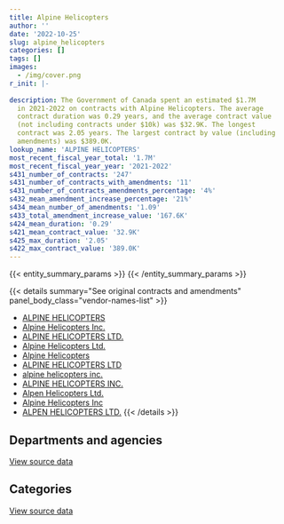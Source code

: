 ```yaml
---
title: Alpine Helicopters
author: ''
date: '2022-10-25'
slug: alpine_helicopters
categories: []
tags: []
images:
  - /img/cover.png
r_init: |-
  
description: The Government of Canada spent an estimated $1.7M
  in 2021-2022 on contracts with Alpine Helicopters. The average
  contract duration was 0.29 years, and the average contract value
  (not including contracts under $10k) was $32.9K. The longest
  contract was 2.05 years. The largest contract by value (including
  amendments) was $389.0K.
lookup_name: 'ALPINE HELICOPTERS'
most_recent_fiscal_year_total: '1.7M'
most_recent_fiscal_year_year: '2021-2022'
s431_number_of_contracts: '247'
s431_number_of_contracts_with_amendments: '11'
s431_number_of_contracts_amendments_percentage: '4%'
s432_mean_amendment_increase_percentage: '21%'
s434_mean_number_of_amendments: '1.09'
s433_total_amendment_increase_value: '167.6K'
s424_mean_duration: '0.29'
s421_mean_contract_value: '32.9K'
s425_max_duration: '2.05'
s422_max_contract_value: '389.0K'
---
```


<script src="/rmarkdown-libs/htmlwidgets/htmlwidgets.js"></script>
<link href="/rmarkdown-libs/datatables-css/datatables-crosstalk.css" rel="stylesheet" />
<script src="/rmarkdown-libs/datatables-binding/datatables.js"></script>
<script src="/rmarkdown-libs/jquery/jquery-3.6.0.min.js"></script>
<link href="/rmarkdown-libs/dt-core-bootstrap/css/dataTables.bootstrap.min.css" rel="stylesheet" />
<link href="/rmarkdown-libs/dt-core-bootstrap/css/dataTables.bootstrap.extra.css" rel="stylesheet" />
<script src="/rmarkdown-libs/dt-core-bootstrap/js/jquery.dataTables.min.js"></script>
<script src="/rmarkdown-libs/dt-core-bootstrap/js/dataTables.bootstrap.min.js"></script>
<link href="/rmarkdown-libs/crosstalk/css/crosstalk.min.css" rel="stylesheet" />
<script src="/rmarkdown-libs/crosstalk/js/crosstalk.min.js"></script>
<script src="/rmarkdown-libs/htmlwidgets/htmlwidgets.js"></script>
<link href="/rmarkdown-libs/datatables-css/datatables-crosstalk.css" rel="stylesheet" />
<script src="/rmarkdown-libs/datatables-binding/datatables.js"></script>
<script src="/rmarkdown-libs/jquery/jquery-3.6.0.min.js"></script>
<link href="/rmarkdown-libs/dt-core-bootstrap/css/dataTables.bootstrap.min.css" rel="stylesheet" />
<link href="/rmarkdown-libs/dt-core-bootstrap/css/dataTables.bootstrap.extra.css" rel="stylesheet" />
<script src="/rmarkdown-libs/dt-core-bootstrap/js/jquery.dataTables.min.js"></script>
<script src="/rmarkdown-libs/dt-core-bootstrap/js/dataTables.bootstrap.min.js"></script>
<link href="/rmarkdown-libs/crosstalk/css/crosstalk.min.css" rel="stylesheet" />
<script src="/rmarkdown-libs/crosstalk/js/crosstalk.min.js"></script>

{{< entity_summary_params >}}
{{< /entity_summary_params >}}

{{< details summary="See original contracts and amendments" panel_body_class="vendor-names-list" >}}
- [ALPINE HELICOPTERS](https://search.open.canada.ca/en/ct/?sort=contract_value_f%20desc&page=1&search_text=%22ALPINE%20HELICOPTERS%22)
- [Alpine Helicopters Inc.](https://search.open.canada.ca/en/ct/?sort=contract_value_f%20desc&page=1&search_text=%22Alpine%20Helicopters%20Inc.%22)
- [ALPINE HELICOPTERS LTD.](https://search.open.canada.ca/en/ct/?sort=contract_value_f%20desc&page=1&search_text=%22ALPINE%20HELICOPTERS%20LTD.%22)
- [Alpine Helicopters Ltd.](https://search.open.canada.ca/en/ct/?sort=contract_value_f%20desc&page=1&search_text=%22Alpine%20Helicopters%20Ltd.%22)
- [Alpine Helicopters](https://search.open.canada.ca/en/ct/?sort=contract_value_f%20desc&page=1&search_text=%22Alpine%20Helicopters%22)
- [ALPINE HELICOPTERS LTD](https://search.open.canada.ca/en/ct/?sort=contract_value_f%20desc&page=1&search_text=%22ALPINE%20HELICOPTERS%20LTD%22)
- [alpine helicopters inc.](https://search.open.canada.ca/en/ct/?sort=contract_value_f%20desc&page=1&search_text=%22alpine%20helicopters%20inc.%22)
- [ALPINE HELICOPTERS INC.](https://search.open.canada.ca/en/ct/?sort=contract_value_f%20desc&page=1&search_text=%22ALPINE%20HELICOPTERS%20INC.%22)
- [Alpen Helicopters Ltd.](https://search.open.canada.ca/en/ct/?sort=contract_value_f%20desc&page=1&search_text=%22Alpen%20Helicopters%20Ltd.%22)
- [Alpine Helicopters Inc](https://search.open.canada.ca/en/ct/?sort=contract_value_f%20desc&page=1&search_text=%22Alpine%20Helicopters%20Inc%22)
- [ALPEN HELICOPTERS LTD.](https://search.open.canada.ca/en/ct/?sort=contract_value_f%20desc&page=1&search_text=%22ALPEN%20HELICOPTERS%20LTD.%22)
{{< /details >}}

## Departments and agencies

<div id="htmlwidget-1" style="width:100%;height:auto;" class="datatables html-widget"></div>
<script type="application/json" data-for="htmlwidget-1">{"x":{"style":"bootstrap","filter":"none","vertical":false,"data":[["<a href=\"/departments/dnd-mdn/\">National Defence<\/a>","<a href=\"/departments/ec/\">Environment and Climate Change Canada<\/a>","<a href=\"/departments/nrcan-rncan/\">Natural Resources Canada<\/a>","<a href=\"/departments/pc/\">Parks Canada<\/a>","<a href=\"/departments/rcmp-grc/\">Royal Canadian Mounted Police<\/a>"],[4128.5,3802.57,11648.77,1488490.32,null],[null,22447.43,12363.83,592788.87,null],[null,76039.7,11854.5,1053650.69,11857.97],[null,14603.89,13231.83,1625619.87,null]],"container":"<table class=\"table table-striped table-hover row-border order-column display\">\n  <thead>\n    <tr>\n      <th>Department<\/th>\n      <th>2018-2019<\/th>\n      <th>2019-2020<\/th>\n      <th>2020-2021<\/th>\n      <th>2021-2022<\/th>\n    <\/tr>\n  <\/thead>\n<\/table>","options":{"order":[[4,"desc"]],"pageLength":10,"autoWidth":true,"columnDefs":[{"targets":1,"render":"function(data, type, row, meta) {\n    return type !== 'display' ? data : DTWidget.formatCurrency(data, \"$\", 2, 3, \",\", \".\", true, null);\n  }"},{"targets":2,"render":"function(data, type, row, meta) {\n    return type !== 'display' ? data : DTWidget.formatCurrency(data, \"$\", 2, 3, \",\", \".\", true, null);\n  }"},{"targets":3,"render":"function(data, type, row, meta) {\n    return type !== 'display' ? data : DTWidget.formatCurrency(data, \"$\", 2, 3, \",\", \".\", true, null);\n  }"},{"targets":4,"render":"function(data, type, row, meta) {\n    return type !== 'display' ? data : DTWidget.formatCurrency(data, \"$\", 2, 3, \",\", \".\", true, null);\n  }"},{"width":"16%","targets":[1,2,3,4]},{"className":"dt-right","targets":[1,2,3,4]}],"orderClasses":false}},"evals":["options.columnDefs.0.render","options.columnDefs.1.render","options.columnDefs.2.render","options.columnDefs.3.render"],"jsHooks":[]}</script>
<p class="text-right">
<a href="https://github.com/GoC-Spending/contracts-data/tree/main/data/out/vendors/alpine_helicopters/summary_by_fiscal_year_by_department.csv" class="source-data-link btn btn-link">View source data</a>
</p>

## Categories

<div id="htmlwidget-2" style="width:100%;height:auto;" class="datatables html-widget"></div>
<script type="application/json" data-for="htmlwidget-2">{"x":{"style":"bootstrap","filter":"none","vertical":false,"data":[["<a href=\"/categories/facilities_and_construction/\">Facilities and construction<\/a>","<a href=\"/categories/defence/\">Defence<\/a>","<a href=\"/categories/professional_services/\">Professional services<\/a>","<a href=\"/categories/transportation_and_logistics/\">Transportation and logistics<\/a>"],[null,4128.5,null,1503941.66],[24150,null,null,603450.13],[null,null,null,1153402.86],[null,null,13231.83,1640223.76]],"container":"<table class=\"table table-striped table-hover row-border order-column display\">\n  <thead>\n    <tr>\n      <th>Category<\/th>\n      <th>2018-2019<\/th>\n      <th>2019-2020<\/th>\n      <th>2020-2021<\/th>\n      <th>2021-2022<\/th>\n    <\/tr>\n  <\/thead>\n<\/table>","options":{"order":[[4,"desc"]],"dom":"t","pageLength":30,"autoWidth":true,"columnDefs":[{"targets":1,"render":"function(data, type, row, meta) {\n    return type !== 'display' ? data : DTWidget.formatCurrency(data, \"$\", 2, 3, \",\", \".\", true, null);\n  }"},{"targets":2,"render":"function(data, type, row, meta) {\n    return type !== 'display' ? data : DTWidget.formatCurrency(data, \"$\", 2, 3, \",\", \".\", true, null);\n  }"},{"targets":3,"render":"function(data, type, row, meta) {\n    return type !== 'display' ? data : DTWidget.formatCurrency(data, \"$\", 2, 3, \",\", \".\", true, null);\n  }"},{"targets":4,"render":"function(data, type, row, meta) {\n    return type !== 'display' ? data : DTWidget.formatCurrency(data, \"$\", 2, 3, \",\", \".\", true, null);\n  }"},{"width":"16%","targets":[1,2,3,4]},{"className":"dt-right","targets":[1,2,3,4]}],"orderClasses":false,"lengthMenu":[10,25,30,50,100]}},"evals":["options.columnDefs.0.render","options.columnDefs.1.render","options.columnDefs.2.render","options.columnDefs.3.render"],"jsHooks":[]}</script>
<p class="text-right">
<a href="https://github.com/GoC-Spending/contracts-data/tree/main/data/out/vendors/alpine_helicopters/summary_by_fiscal_year_by_category.csv" class="source-data-link btn btn-link">View source data</a>
</p>
